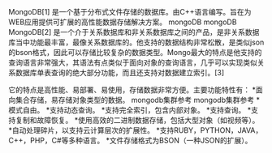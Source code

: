 MongoDB[1]  是一个基于分布式文件存储的数据库。由C++语言编写。旨在为WEB应用提供可扩展的高性能数据存储解决方案。
mongoDB
mongoDB
MongoDB[2]  是一个介于关系数据库和非关系数据库之间的产品，是非关系数据库当中功能最丰富，最像关系数据库的。他支持的数据结构非常松散，是类似json的bson格式，因此可以存储比较复杂的数据类型。Mongo最大的特点是他支持的查询语言非常强大，其语法有点类似于面向对象的查询语言，几乎可以实现类似关系数据库单表查询的绝大部分功能，而且还支持对数据建立索引。[3] 

它的特点是高性能、易部署、易使用，存储数据非常方便。主要功能特性有：
*面向集合存储，易存储对象类型的数据。
mongodb集群参考
mongodb集群参考
*模式自由。
*支持动态查询。
*支持完全索引，包含内部对象。
*支持查询。
*支持复制和故障恢复。
*使用高效的二进制数据存储，包括大型对象（如视频等）。
*自动处理碎片，以支持云计算层次的扩展性。
*支持RUBY，PYTHON，JAVA，C++，PHP，C#等多种语言。
*文件存储格式为BSON（一种JSON的扩展）。
